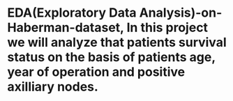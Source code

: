 # EDA(Exploratory Data Analysis)-on-Haberman-dataset, In this project we will analyze that patients survival status on the basis of patients age, year of operation and positive axilliary nodes.
